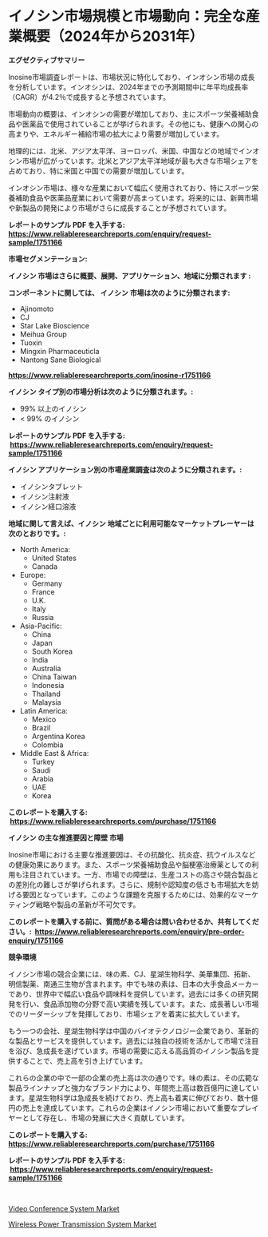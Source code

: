 <p><h1>イノシン市場規模と市場動向：完全な産業概要（2024年から2031年）</h1></p><p><strong>エグゼクティブサマリー</strong></p>
<p><p>Inosine市場調査レポートは、市場状況に特化しており、インオシン市場の成長を分析しています。インオシンは、2024年までの予測期間中に年平均成長率（CAGR）が4.2％で成長すると予想されています。</p><p>市場動向の概要は、インオシンの需要が増加しており、主にスポーツ栄養補助食品や医薬品で使用されていることが挙げられます。その他にも、健康への関心の高まりや、エネルギー補給市場の拡大により需要が増加しています。</p><p>地理的には、北米、アジア太平洋、ヨーロッパ、米国、中国などの地域でインオシン市場が広がっています。北米とアジア太平洋地域が最も大きな市場シェアを占めており、特に米国と中国での需要が増加しています。</p><p>インオシン市場は、様々な産業において幅広く使用されており、特にスポーツ栄養補助食品や医薬品産業において需要が高まっています。将来的には、新興市場や新製品の開発により市場がさらに成長することが予想されています。</p></p>
<p><strong>レポートのサンプル PDF を入手する: <a href="https://www.reliableresearchreports.com/enquiry/request-sample/1751166">https://www.reliableresearchreports.com/enquiry/request-sample/1751166</a></strong></p>
<p><strong>市場セグメンテーション:</strong></p>
<p><strong> イノシン 市場はさらに概要、展開、アプリケーション、地域に分類されます :</strong></p>
<p><strong>コンポーネントに関しては、 イノシン 市場は次のように分類されます: &nbsp;</strong></p>
<p><ul><li>Ajinomoto</li><li>CJ</li><li>Star Lake Bioscience</li><li>Meihua Group</li><li>Tuoxin</li><li>Mingxin Pharmaceuticla</li><li>Nantong Sane Biological</li></ul></p>
<p><strong><a href="https://www.reliableresearchreports.com/inosine-r1751166">https://www.reliableresearchreports.com/inosine-r1751166</a></strong></p>
<p><strong> イノシン タイプ別の市場分析は次のように分類されます。:</strong></p>
<p><ul><li>99% 以上のイノシン</li><li>< 99% のイノシン</li></ul></p>
<p><strong>レポートのサンプル PDF を入手する: &nbsp;<a href="https://www.reliableresearchreports.com/enquiry/request-sample/1751166">https://www.reliableresearchreports.com/enquiry/request-sample/1751166</a></strong></p>
<p><strong> イノシン アプリケーション別の市場産業調査は次のように分類されます。:</strong></p>
<p><ul><li>イノシンタブレット</li><li>イノシン注射液</li><li>イノシン経口溶液</li></ul></p>
<p><strong>地域に関して言えば、イノシン 地域ごとに利用可能なマーケットプレーヤーは次のとおりです。:</strong></p>
<p><ul>
    <li>
        North America:
        <ul>
            <li>United States</li>
            <li>Canada</li>
        </ul>
    </li>
    <li>
        Europe:
        <ul>
            <li>Germany</li>
            <li>France</li>
            <li>U.K.</li>
            <li>Italy</li>
            <li>Russia</li>
        </ul>
    </li>
    <li>
        Asia-Pacific:
        <ul>
            <li>China</li>
            <li>Japan</li>
            <li>South Korea</li>
            <li>India</li>
            <li>Australia</li>
            <li>China Taiwan</li>
            <li>Indonesia</li>
            <li>Thailand</li>
            <li>Malaysia</li>
        </ul>
    </li>
    <li>
        Latin America:
        <ul>
            <li>Mexico</li>
            <li>Brazil</li>
            <li>Argentina Korea</li>
            <li>Colombia</li>
        </ul>
    </li>
    <li>
        Middle East & Africa:
        <ul>
            <li>Turkey</li>
            <li>Saudi</li>
            <li>Arabia</li>
            <li>UAE</li>
            <li>Korea</li>
        </ul>
    </li>
    </ul></p>
<p><strong>このレポートを購入する: &nbsp;<a href="https://www.reliableresearchreports.com/purchase/1751166">https://www.reliableresearchreports.com/purchase/1751166</a></strong></p>
<p><strong>イノシン の主な推進要因と障壁 市場</strong></p>
<p><p>Inosine市場における主要な推進要因は、その抗酸化、抗炎症、抗ウイルスなどの健康効果にあります。また、スポーツ栄養補助食品や脳梗塞治療薬としての利用も注目されています。一方、市場での障壁は、生産コストの高さや競合製品との差別化の難しさが挙げられます。さらに、規制や認知度の低さも市場拡大を妨げる要因となっています。このような課題を克服するためには、効果的なマーケティング戦略や製品の革新が不可欠です。</p></p>
<p><strong>このレポートを購入する前に、質問がある場合は問い合わせるか、共有してください。:&nbsp; <a href="https://www.reliableresearchreports.com/enquiry/pre-order-enquiry/1751166">https://www.reliableresearchreports.com/enquiry/pre-order-enquiry/1751166</a></strong></p>
<p><strong>競争環境</strong></p>
<p><p>イノシン市場の競合企業には、味の素、CJ、星湖生物科学、美華集団、拓新、明信製薬、南通三生物が含まれます。中でも味の素は、日本の大手食品メーカーであり、世界中で幅広い食品や調味料を提供しています。過去には多くの研究開発を行い、食品添加物の分野で高い実績を残しています。また、成長著しい市場でのリーダーシップを発揮しており、市場シェアを着実に拡大しています。</p><p>もう一つの会社、星湖生物科学は中国のバイオテクノロジー企業であり、革新的な製品とサービスを提供しています。過去には独自の技術を活かして市場で注目を浴び、急成長を遂げています。市場の需要に応える高品質のイノシン製品を提供することで、売上高を引き上げています。</p><p>これらの企業の中で一部の企業の売上高は次の通りです。味の素は、その広範な製品ラインナップと強力なブランド力により、年間売上高は数百億円に達しています。星湖生物科学は急成長を続けており、売上高も着実に伸びており、数十億円の売上を達成しています。これらの企業はイノシン市場において重要なプレイヤーとして存在し、市場の発展に大きく貢献しています。</p></p>
<p><strong>このレポートを購入する: &nbsp; <a href="https://www.reliableresearchreports.com/purchase/1751166">https://www.reliableresearchreports.com/purchase/1751166</a></strong></p>
<p><strong>レポートのサンプル PDF を入手する: &nbsp;<a href="https://www.reliableresearchreports.com/enquiry/request-sample/1751166">https://www.reliableresearchreports.com/enquiry/request-sample/1751166</a></strong><strong></strong></p>
<p>&nbsp;</p>
<p><p><a href="https://chivalrous-flock-a86.notion.site/Video-Conference-System-Market-The-Key-To-Successful-Business-Strategy-Forecast-Till-2031-8d2d91d213984f4183a036d3865740d7">Video Conference System Market</a></p><p><a href="https://faithful-glue-af3.notion.site/Wireless-Power-Transmission-System-Market-Analysis-Its-CAGR-Market-Segmentation-and-Global-Industr-ddc86259ef11458b875bbe8e151c6854">Wireless Power Transmission System Market</a></p></p>